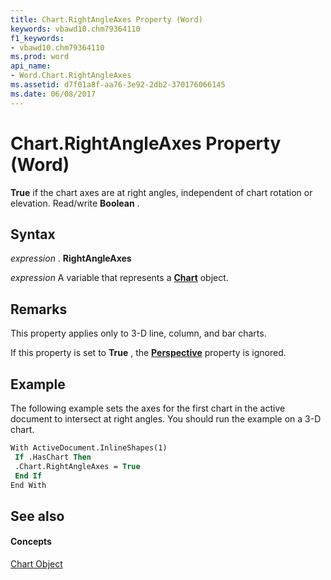 ```yaml
---
title: Chart.RightAngleAxes Property (Word)
keywords: vbawd10.chm79364110
f1_keywords:
- vbawd10.chm79364110
ms.prod: word
api_name:
- Word.Chart.RightAngleAxes
ms.assetid: d7f01a8f-aa76-3e92-2db2-370176066145
ms.date: 06/08/2017
---
```



# Chart.RightAngleAxes Property (Word)

 **True** if the chart axes are at right angles, independent of chart rotation or elevation. Read/write **Boolean** .


## Syntax

 _expression_ . **RightAngleAxes**

 _expression_ A variable that represents a **[Chart](Word.Chart.md)** object.


## Remarks

This property applies only to 3-D line, column, and bar charts. 

If this property is set to  **True** , the **[Perspective](Word.Chart.Perspective.md)** property is ignored.


## Example

The following example sets the axes for the first chart in the active document to intersect at right angles. You should run the example on a 3-D chart.


```vb
With ActiveDocument.InlineShapes(1) 
 If .HasChart Then 
 .Chart.RightAngleAxes = True 
 End If 
End With
```


## See also


#### Concepts


[Chart Object](Word.Chart.md)

